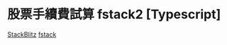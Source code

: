 股票手續費試算 fstack2  [Typescript]
=========

[StackBlitz](https://stackblitz.com/edit/fstack2)
[fstack ](https://imneverdied.github.io/fstack/)
